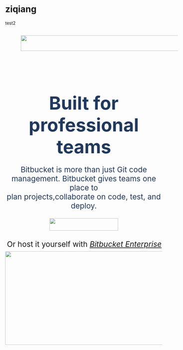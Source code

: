 # ziqiang
test2
<html>
<head>
<title>Bitbucket | The Git solution for professional teams
</title>
<meta charset="UTF-8">
</head>
<body>
<br>
<header margin=0 padding=0 border:=0 font-size=100% vertical-align=baseline>
<div style="height:70px" box-sizing=inherit>
<nav>
<div background-color="#FFF" box-shadow="0 2px 10px rgba(0,0,0,.25)">
<image src="https://github.com/immaturehearts/photo/blob/master/自强/up.jpg" hspace=50 width=1000 height=50 alt=""/>
</div>
</nav>
</div>
</header>
<br>

<div align="center"> 
<div style="color:#20385b"class="component component--heading-textblock text-oversized"> 
<h1 class="heading"><big><big><big><big>Built for professional teams</h1> 
<p>Bitbucket is more than just Git code management. Bitbucket gives teams one place to<br> plan projects,collaborate on code, test, and deploy.</p> 
<image src="https://github.com/immaturehearts/photo/blob/master/自强/get%20started.jpg" width=220 height=40alt=""/><br><br>
</div> 
<div class="component component--link-button"> 
</div> 
<div align="centerfile:///Users/wangkexin/Desktop/up.jpg" class="component component--textblock text-link" style="margin-right:-3px;"> 
Or host it yourself with   <I><U>Bitbucket Enterprise</U></I>
</div> 

<svg class="link-arrow-image" width="11px" height="8px" viewBox="0 0 11 8" version="1.1" xmlns="http://www.w3.org/2000/svg" xmlns:xlink="http://www.w3.org/1999/xlink">
<g stroke="none" stroke-width="1" fill="none" fill-rule="evenodd">
<g class="group-path" id="Fill-1"></path></g></g></svg> </a> </div> 
<div class="component component--image hide-sm hide-xs"align="center"> 
<img src="https://bitbucket-marketing-cdn.atlassian.com/dam/jcr:10218a75-9e62-445d-b14c-55c8e5ea7aeb/00_HeroImage.png?cdnVersion=kb" width=1000 height=300 class="component__image"> </div> </div>
</body>

</html>
